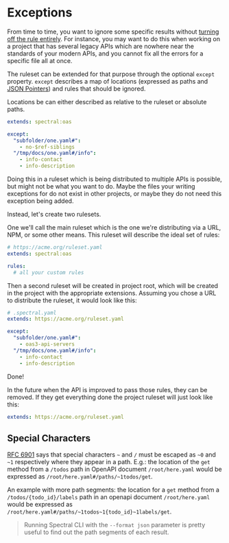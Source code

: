 # Exceptions

From time to time, you want to ignore some specific results without [turning off the rule entirely](./4-custom-rulesets.md#disabling-rules). For instance, you may want to do this when working on a project that has several legacy APIs which are nowhere near the standards of your modern APIs, and you cannot fix all the errors for a specific file all at once.

The ruleset can be extended for that purpose through the optional `except` property. `except` describes a map of locations (expressed as paths and [JSON Pointers](https://tools.ietf.org/html/rfc6901)) and rules that should be ignored.

Locations be can either described as relative to the ruleset or absolute paths.

```yaml
extends: spectral:oas

except:
  "subfolder/one.yaml#":
    - no-$ref-siblings
  "/tmp/docs/one.yaml#/info":
    - info-contact
    - info-description
```

Doing this in a ruleset which is being distributed to multiple APIs is possible, but might not be what you want to do. Maybe the files your writing exceptions for do not exist in other projects, or maybe they do not need this exception being added.

Instead, let's create two rulesets.

One we'll call the main ruleset which is the one we're distributing via a URL, NPM, or some other means. This ruleset will describe the ideal set of rules:

```yaml
# https://acme.org/ruleset.yaml
extends: spectral:oas

rules:
  # all your custom rules
```

Then a second ruleset will be created in project root, which will be created in the project with the appropriate extensions. Assuming you chose a URL to distribute the ruleset, it would look like this:

```yaml
# .spectral.yaml
extends: https://acme.org/ruleset.yaml

except:
  "subfolder/one.yaml#":
    - oas3-api-servers
  "/tmp/docs/one.yaml#/info":
    - info-contact
    - info-description
```

Done!

In the future when the API is improved to pass those rules, they can be removed. If they get everything done the project ruleset will just look like this:

```yaml
extends: https://acme.org/ruleset.yaml
```

## Special Characters

[RFC 6901](https://tools.ietf.org/html/rfc6901#section-3) says that special characters
`~` and `/` must be escaped as `~0` and `~1` respectively where they
appear in a path. E.g.: the location of the `get` method from a
`/todos` path in OpenAPI document `/root/here.yaml` would be expressed as `/root/here.yaml#/paths/~1todos/get`.

An example with more path segments: the location for a `get` method from a
`/todos/{todo_id}/labels` path in an openapi document `/root/here.yaml`
would be expressed as `/root/here.yaml#/paths/~1todos~1{todo_id}~1labels/get`.

<!-- theme: info -->
> Running Spectral CLI with the `--format json` parameter is pretty useful to find out the path segments of each result.
